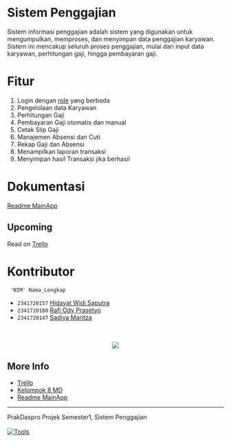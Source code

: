 # Sistem Penggajian

Sistem informasi penggajian adalah sistem yang digunakan untuk mengumpulkan, memproses, dan menyimpan data penggajian karyawan. Sistem ini mencakup seluruh proses penggajian, mulai dari input data karyawan, perhitungan gaji, hingga pembayaran gaji.

# Fitur

1. Login dengan [role](https://github.com/Raruu/PrakDaspro-Sistem-Penggajian/blob/main/src/README.md#login) yang berbeda
2. Pengelolaan data Karyawan
1. Perhitungan Gaji 
1. Pembayaran Gaji otomatis dan manual
1. Cetak Slip Gaji
2. Manajemen Absensi dan Cuti
1. Rekap Gaji dan Absensi
1. Menampilkan laporan transaksi
2. Menyimpan hasil Transaksi jika berhasil

# Dokumentasi

[Readme MainApp](src/README.md)

## Upcoming

Read on [Trello](https://trello.com/b/MzOBfiwW/projek-prodas)

# Kontributor

```
 'NIM' Nama_Lengkap
```

- `2341720157` [Hidayat Widi Saputra](https://github.com/Raruu)
- `2341720180` [Rafi Ody Prasetyo](https://github.com/rafiody16)
- `2341720147` [Sadiya Maritza](https://github.com/Sadiya8924)
  <br/>
  <br/>
  <br/>

<p align="center">
<img src="https://contrib.rocks/image?repo=Raruu/PrakDaspro-Sistem-Penggajian" />
</p>

## More Info

- <a href="https://trello.com/b/MzOBfiwW/projek-prodas" target="_blank">Trello</a>
- [Kelompok 8 MD](Kelompok8.md)
- [Readme MainApp](src/README.md)

---

PrakDaspro Projek Semester1, Sistem Penggajian\
<br>
[![Tools](https://skillicons.dev/icons?i=java,vscode,git)](https://skillicons.dev)
